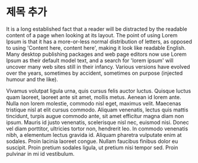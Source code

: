 # 제목 추가

It is a long established fact that a reader will be distracted by the readable content of a page when looking at its layout. The point of using Lorem Ipsum is that it has a more-or-less normal distribution of letters, as opposed to using 'Content here, content here', making it look like readable English. Many desktop publishing packages and web page editors now use Lorem Ipsum as their default model text, and a search for 'lorem ipsum' will uncover many web sites still in their infancy. Various versions have evolved over the years, sometimes by accident, sometimes on purpose (injected humour and the like).

Vivamus volutpat ligula urna, quis cursus felis auctor luctus. Quisque luctus quam laoreet, laoreet ante sit amet, mollis metus. Aenean id lorem ante. Nulla non lorem molestie, commodo nisl eget, maximus velit. Maecenas tristique nisl at elit cursus commodo. Aliquam venenatis, lectus quis mattis tincidunt, turpis augue commodo ante, sit amet efficitur magna diam non ipsum. Mauris id justo venenatis, scelerisque nisl nec, euismod nisi. Donec vel diam porttitor, ultricies tortor non, hendrerit leo. In commodo venenatis nibh, a elementum lectus gravida id. Aliquam pharetra vulputate enim at sodales. Proin lacinia laoreet congue. Nullam faucibus finibus dolor eu suscipit. Proin pretium sodales ligula, ut pretium nisi tempor sed. Proin pulvinar in mi id vestibulum.